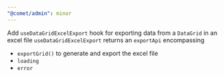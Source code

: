 ```yaml
---
"@comet/admin": minor
---
```


Add `useDataGridExcelExport` hook for exporting data from a `DataGrid` in an excel file
`useDataGridExcelExport` returns an `exportApi` encompassing

-   `exportGrid()` to generate and export the excel file
-   `loading`
-   `error`
